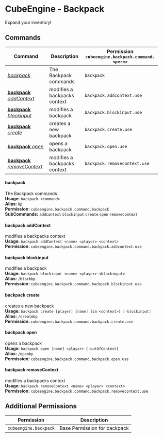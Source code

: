 # CubeEngine - Backpack
Expand your inventory!
## Commands
| Command | Description | Permission<br>`cubeengine.backpack.command.<perm>` |
| --- | --- | --- |
| [*backpack*](#backpack) | The Backpack commands | `backpack` |
| [**backpack** *addContext*](#backpack-addcontext) | modifies a backpacks context | `backpack.addcontext.use` |
| [**backpack** *blockinput*](#backpack-blockinput) | modifies a backpack | `backpack.blockinput.use` |
| [**backpack** *create*](#backpack-create) | creates a new backpack | `backpack.create.use` |
| [**backpack** *open*](#backpack-open) | opens a backpack | `backpack.open.use` |
| [**backpack** *removeContext*](#backpack-removecontext) | modifies a backpacks context | `backpack.removecontext.use` |
#### backpack  
The Backpack commands  
**Usage:** `backpack <command>`  
**Alias:** `bp`  
**Permission:** `cubeengine.backpack.command.backpack`  
**SubCommands:** `addContext` `blockinput` `create` `open` `removeContext`  
#### backpack addContext  
modifies a backpacks context  
**Usage:** `backpack addContext <name> <player> <context>`  
**Permission:** `cubeengine.backpack.command.backpack.addcontext.use`  
  
#### backpack blockinput  
modifies a backpack  
**Usage:** `backpack blockinput <name> <player> <blockinput>`  
**Alias:** `/blockbp`  
**Permission:** `cubeengine.backpack.command.backpack.blockinput.use`  
  
#### backpack create  
creates a new backpack  
**Usage:** `backpack create [player] [name] [in <context>] [-blockinput]`  
**Alias:** `/createbp`  
**Permission:** `cubeengine.backpack.command.backpack.create.use`  
  
#### backpack open  
opens a backpack  
**Usage:** `backpack open [name] <player> [-outOfContext]`  
**Alias:** `/openbp`  
**Permission:** `cubeengine.backpack.command.backpack.open.use`  
  
#### backpack removeContext  
modifies a backpacks context  
**Usage:** `backpack removeContext <name> <player> <context>`  
**Permission:** `cubeengine.backpack.command.backpack.removecontext.use`  
  
## Additional Permissions

| Permission | Description |
| --- | --- |
| `cubeengine.backpack` | Base Permission for backpack |